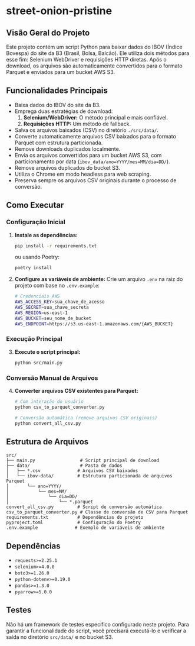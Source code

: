 # street-onion-pristine

## Visão Geral do Projeto
Este projeto contém um script Python para baixar dados do IBOV (Índice Bovespa) do site da B3 (Brasil, Bolsa, Balcão). Ele utiliza dois métodos para esse fim: Selenium WebDriver e requisições HTTP diretas. Após o download, os arquivos são automaticamente convertidos para o formato Parquet e enviados para um bucket AWS S3.

## Funcionalidades Principais
- Baixa dados do IBOV do site da B3.
- Emprega duas estratégias de download:
    1.  **Selenium/WebDriver:** O método principal e mais confiável.
    2.  **Requisições HTTP:** Um método de fallback.
- Salva os arquivos baixados (CSV) no diretório `./src/data/`.
- Converte automaticamente arquivos CSV baixados para o formato Parquet com estrutura particionada.
- Remove downloads duplicados localmente.
- Envia os arquivos convertidos para um bucket AWS S3, com particionamento por data (`ibov_data/ano=YYYY/mes=MM/dia=DD/`).
- Remove arquivos duplicados do bucket S3.
- Utiliza o Chrome em modo headless para web scraping.
- Preserva sempre os arquivos CSV originais durante o processo de conversão.

## Como Executar

### Configuração Inicial
1.  **Instale as dependências:**
    ```bash
    pip install -r requirements.txt
    ```
    ou usando Poetry:
    ```bash
    poetry install
    ```

2.  **Configure as variáveis de ambiente:**
    Crie um arquivo `.env` na raiz do projeto com base no `.env.example`:
    ```bash
    # Credenciais AWS
    AWS_ACCESS_KEY=sua_chave_de_acesso
    AWS_SECRET=sua_chave_secreta
    AWS_REGION=us-east-1
    AWS_BUCKET=seu_nome_de_bucket
    AWS_ENDPOINT=https://s3.us-east-1.amazonaws.com/{AWS_BUCKET}

    ```

### Execução Principal
3.  **Execute o script principal:**
    ```bash
    python src/main.py
    ```

### Conversão Manual de Arquivos
4.  **Converter arquivos CSV existentes para Parquet:**
    ```bash
    # Com interação do usuário
    python csv_to_parquet_converter.py
    
    # Conversão automática (remove arquivos CSV originais)
    python convert_all_csv.py
    ```

## Estrutura de Arquivos
```
src/
├── main.py                 # Script principal de download
├── data/                   # Pasta de dados
│   ├── *.csv              # Arquivos CSV baixados
│   └── ibov-data/         # Estrutura particionada de arquivos Parquet
│       └── ano=YYYY/
│           └── mes=MM/
│               └── dia=DD/
│                   └── *.parquet
convert_all_csv.py         # Script de conversão automática
csv_to_parquet_converter.py # Classe de conversão de CSV para Parquet
requirements.txt           # Dependências do projeto
pyproject.toml             # Configuração do Poetry
.env.example              # Exemplo de variáveis de ambiente
```

## Dependências
- `requests>=2.25.1`
- `selenium>=4.0.0`
- `boto3>=1.26.0`
- `python-dotenv>=0.19.0`
- `pandas>=1.3.0`
- `pyarrow>=5.0.0`

## Testes
Não há um framework de testes específico configurado neste projeto. Para garantir a funcionalidade do script, você precisará executá-lo e verificar a saída no diretório `src/data/` e no bucket S3.
